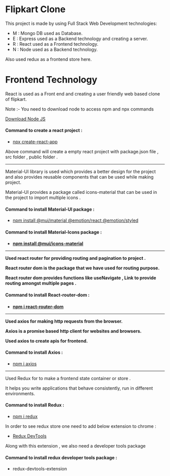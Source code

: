 <h1>Flipkart Clone</h1>
<p>This project is made by using Full Stack Web Development technologies: </p>
<ul>
  <li>M : Mongo DB used as Database.</li>
  <li>E : Express used as a Backend technology and creating a server.</li>
  <li>R : React used as a Frontend technology.</li>
  <li>N : Node used as a Backend technology.</li>
</ul>
<p>Also used redux as a frontend store here. </p>
<h1>Frontend Technology</h1>
<p> React is used as a Front end and creating a user friendly web based clone of flipkart.</p>
<p>Note :- You need to download node to access npm and npx commands</p>
<p><a href="https://nodejs.org/en/download">Download Node JS</a></p>
<h4>Command to create a react project :</h4>
<ul><li><a href="https://legacy.reactjs.org/docs/create-a-new-react-app.html">npx create-react-app</a></li></ul>
<p>Above command will create a empty react project with package.json file ,  src folder , public folder . </p>
<hr/>
<p> Material-UI library is used which provides a better design for the project and also provides reusable components that can be used while making project.</p>
<p>Material-UI provides a package called icons-material that can be used in the project to import multiple icons .</>
  <h4>Command to install Material-UI package :</h4>
  <ul><li><a href="https://mui.com/">npm install @mui/material @emotion/react @emotion/styled</a></li></ul>
  <h4>Command to install Material-Icons package :<h4>
  <ul><li><a href="https://mui.com/material-ui/material-icons/">npm install @mui/icons-material</a></li></ul>
<hr/>
  <p>Used react router for providing routing and pagination to project . </p>
  <p>React router dom is the package that we have used for routing purpose.</p>
  <p>React router dom provides functions like useNavigate , Link to provide routing amongst multiple pages .</p>
  <h4>Command to install React-router-dom :<h4>
    <ul><li><a href="https://www.npmjs.com/package/react-router-dom">npm i react-router-dom</a></li></ul>
<hr/>
    <p>Used axios for making http requests from the browser.</p>
    <p>Axios is a promise based http client for websites and browsers. </p>
    <p>Used axios to create apis for frontend.</p>
    <h4>Command to install Axios :</h4>
    <ul><li><a href="https://axios-http.com/docs/intro">npm i axios</a></li></ul>
 <hr/>
    <p>Used Redux for to make a frontend state container or store .</p>
    <p>It helps you write applications that behave consistently, run in different environments.</p>
    <h4>Command to install Redux : </h4>
    <ul><li><a href="https://www.npmjs.com/package/redux">npm i redux</a></li></ul>
    <p>In order to see redux  store one need to add below extension to chrome : </p>
<ul><li><a href="https://chrome.google.com/webstore/detail/redux-devtools/lmhkpmbekcpmknklioeibfkpmmfibljd">Redux DevTools</a></li></ul>
    <p>Along with this extension , we also need a developer tools package <p>
    <h4>Command to install redux developer tools package :</h4>
    <ul><li><a>redux-devtools-extension</a></li></ul>

